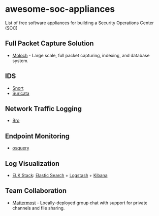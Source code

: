 # awesome-soc-appliances
List of free software appliances for building a Security Operations Center (SOC)

## Full Packet Capture Solution
* [Moloch](https://github.com/aol/moloch) - Large scale, full packet capturing, indexing, and database system.

## IDS
* [Snort](https://www.snort.org/)
* [Suricata](https://github.com/OISF/suricata)

## Network Traffic Logging
* [Bro](https://www.bro.org/)

## Endpoint Monitoring
* [osquery](https://osquery.io/)

## Log Visualization
* [ELK Stack](https://www.elastic.co/products): [Elastic Search](https://www.elastic.co/products/elasticsearch) + [Logstash](https://www.elastic.co/products/logstash) + [Kibana](https://www.elastic.co/products/kibana)

## Team Collaboration
* [Mattermost](http://mattermost.com/) - Locally-deployed group chat with support for private channels and file sharing.
